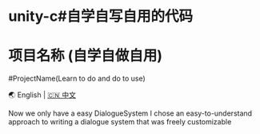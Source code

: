 # unity-c#自学自写自用的代码
# 项目名称 (自学自做自用)
#ProjectName(Learn to do and do to use)

🌏 English | [🇨🇳 中文](README.zh-CN.md)


Now we only have a easy DialogueSystem
I chose an easy-to-understand approach to writing a dialogue system that was freely customizable


